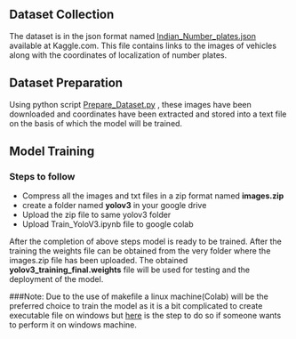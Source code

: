 ## Dataset Collection

The dataset is in the json format named [Indian_Number_plates.json](https://www.kaggle.com/dataturks/vehicle-number-plate-detection) available at Kaggle.com. This file contains links to the images of vehicles along with the coordinates of localization of number plates.

## Dataset Preparation

Using python script [Prepare_Dataset.py](./Prepare_Dataset.py) , these images have been downloaded and coordinates have been extracted and stored into a text file on the basis of which the model will be trained.

## Model Training 

### Steps to follow

- Compress all the images and txt files in a zip format named **images.zip**
- create a folder named **yolov3** in your google drive
- Upload the zip file to same yolov3 folder
- Upload Train_YoloV3.ipynb file to google colab

After the completion of above steps model is ready to be trained. After the training the weights file can be obtained from the very folder where the images.zip file has been uploaded. The obtained **yolov3_training_final.weights** file will be used for testing and the deployment of the model.

###Note:
Due to the use of makefile a linux machine(Colab) will be the preferred choice to train the model as it is a bit complicated to create executable file on windows but [here](https://github.com/AlexeyAB/darknet#how-to-compile-on-windows-using-cmake) is the step to do so if someone wants to perform it on windows machine.